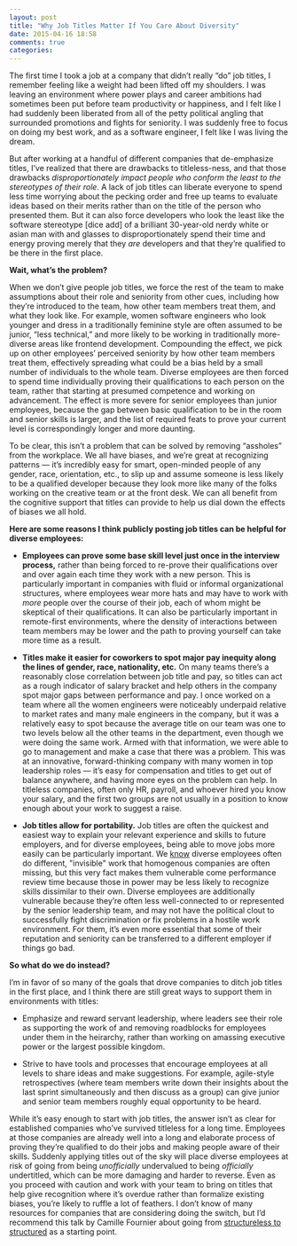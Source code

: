 ```yaml
---
layout: post
title: "Why Job Titles Matter If You Care About Diversity"
date: 2015-04-16 18:58
comments: true
categories: 
---
```


The first time I took a job at a company that didn’t really “do” job titles, I remember feeling like a weight had been lifted off my shoulders. I was leaving an environment where power plays and career ambitions had sometimes been put before team productivity or happiness, and I felt like I had suddenly been liberated from all of the petty political angling that surrounded promotions and fights for seniority. I was suddenly free to focus on doing my best work, and as a software engineer, I felt like I was living the dream.

But after working at a handful of different companies that de-emphasize titles, I’ve realized that there are drawbacks to titleless-ness, and that those drawbacks *disproportionately impact people who conform the least to the stereotypes of their role*. A lack of job titles can liberate everyone to spend less time worrying about the pecking order and free up teams to evaluate ideas based on their merits rather than on the title of the person who presented them. But it can also force developers who look the least like the software stereotype [dice add] of a brilliant 30-year-old nerdy white or asian man with and glasses to disproportionately spend their time and energy proving merely that they *are* developers and that they’re qualified to be there in the first place.

**Wait, what’s the problem?**

When we don’t give people job titles, we force the rest of the team to make assumptions about their role and seniority from other cues, including how they’re introduced to the team, how other team members treat them, and what they look like. For example, women software engineers who look younger and dress in a traditionally feminine style are often assumed to be junior, “less technical,” and more likely to be working in traditionally more-diverse areas like frontend development. Compounding the effect, we pick up on other employees’ perceived seniority by how other team members treat them, effectively spreading what could be a bias held by a small number of individuals to the whole team. Diverse employees are then forced to spend time individually proving their qualifications to each person on the team, rather that starting at presumed competence and working on advancement. The effect is more severe for senior employees than junior employees, because the gap between basic qualification to be in the room and senior skills is larger, and the list of required feats to prove your current level is correspondingly longer and more daunting.

To be clear, this isn’t a problem that can be solved by removing “assholes” from the workplace. We all have biases, and we’re great at recognizing patterns — it’s incredibly easy for smart, open-minded people of any gender, race, orientation, etc., to slip up and assume someone is less likely to be a qualified developer because they look more like many of the folks working on the creative team or at the front desk. We can all benefit from the cognitive support that titles can provide to help us dial down the effects of biases we all hold.

**Here are some reasons I think publicly posting job titles can be helpful for diverse employees:**

- **Employees can prove some base skill level just once in the interview process,** rather than being forced to re-prove their qualifications over and over again each time they work with a new person. This is particularly important in companies with fluid or informal organizational structures, where employees wear more hats and may have to work with *more* people over the course of their job, each of whom might be skeptical of their qualifications. It can also be particularly important in remote-first environments, where the density of interactions between team members may be lower and the path to proving yourself can take more time as a result.

- **Titles make it easier for coworkers to spot major pay inequity along the lines of gender, race, nationality, etc.** On many teams there’s a reasonably close correlation between job title and pay, so titles can act as a rough indicator of salary bracket and help others in the company spot major gaps between performance and pay. I once worked on a team where all the women engineers were noticeably underpaid relative to market rates and many male engineers in the company, but it was a relatively easy to spot because the average title on our team was one to two levels below all the other teams in the department, even though we were doing the same work. Armed with that information, we were able to go to management and make a case that there was a problem. This was at an innovative, forward-thinking company with many women in top leadership roles — it’s easy for compensation and titles to get out of balance anywhere, and having more eyes on the problem can help. In titleless companies, often only HR, payroll, and whoever hired you know your salary, and the first two groups are not usually in a position to know enough about your work to suggest a raise.

- **Job titles allow for portability.** Job titles are often the quickest and easiest way to explain your relevant experience and skills to future employers, and for diverse employees, being able to move jobs more easily can be particularly important. We [know](https://mitpress.mit.edu/books/disappearing-acts) diverse employees often do different, "invisible" work that homogenous companies are often missing, but this very fact makes them vulnerable come performance review time because those in power may be less likely to recognize skills dissimilar to their own. Diverse employees are additionally vulnerable because they’re often less well-connected to or represented by the senior leadership team, and may not have the political clout to successfully fight discrimination or fix problems in a hostile work environment. For them, it’s even more essential that some of their reputation and seniority can be transferred to a different employer if things go bad.

**So what do we do instead?**

I’m in favor of so many of the goals that drove companies to ditch job titles in the first place, and I think there are still great ways to support them in environments with titles:

- Emphasize and reward servant leadership, where leaders see their role as supporting the work of and removing roadblocks for employees under them in the heirarchy, rather than working on amassing executive power or the largest possible kingdom.

- Strive to have tools and processes that encourage employees at all levels to share ideas and make suggestions. For example, agile-style retrospectives (where team members write down their insights about the last sprint simultaneously and then discuss as a group) can give junior and senior team members roughly equal opportunity to be heard.

While it’s easy enough to start with job titles, the answer isn’t as clear for established companies who’ve survived titleless for a long time. Employees at those companies are already well into a long and elaborate process of proving they’re qualified to do their jobs and making people aware of their skills. Suddenly applying titles out of the sky will place diverse employees at risk of going from being *unofficially* undervalued to being *officially* undertitled, which can be more damaging and harder to reverse. Even as you proceed with caution and work with your team to bring on titles that help give recognition where it’s overdue rather than formalize existing biases, you’re likely to ruffle a lot of feathers. I don’t know of many resources for companies that are considering doing the switch, but I’d recommend this talk by Camille Fournier about going from [structureless to structured](http://www.slideshare.net/CamilleFournier1/how-to-go-from-structureless-to-structured-without-losing-your-vibe) as a starting point.
